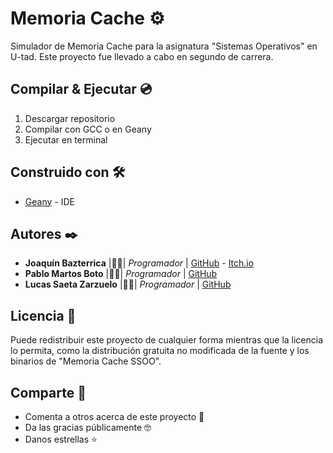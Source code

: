 # Memoria Cache ⚙️

Simulador de Memoria Cache para la asignatura "Sistemas Operativos" en U-tad. Este proyecto fue llevado a cabo en segundo de carrera. 

## Compilar & Ejecutar 💿

1. Descargar repositorio
2. Compilar con GCC o en Geany
3. Ejecutar en terminal

## Construido con 🛠️

* [Geany](https://www.geany.org/) - IDE

## Autores ✒️

* **Joaquín Bazterrica** |👨‍💻| *Programador* | [GitHub](https://github.com/JBazte) - [Itch.io](https://jbazte.itch.io/)
* **Pablo Martos Boto** |👨‍💻| *Programador* | [GitHub](https://github.com/Pablotts)
* **Lucas Saeta Zarzuelo** |👨‍💻| *Programador* | [GitHub](https://github.com/lucassaeta)

## Licencia 📄

Puede redistribuir este proyecto de cualquier forma mientras que la licencia lo permita, como la distribución gratuita no modificada de la fuente y los binarios de "Memoria Cache SSOO".

## Comparte 🎁

* Comenta a otros acerca de este proyecto 📢
* Da las gracias públicamente 🤓
* Danos estrellas ⭐
